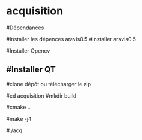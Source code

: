# acquisition

#Dépendances

#Installer les dépences aravis0.5
#Installer aravis0.5

#Installer Opencv

#Installer QT
----------------------------------------------------------------
#clone dépôt ou télécharger le zip

#cd acquisition
#mkdir build

#cmake ..

#make -j4

#./acq
